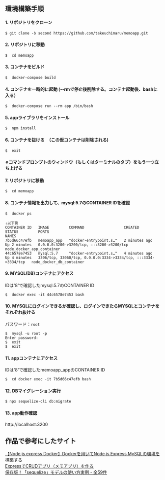 ## 環境構築手順
#### 1. リポジトリをクローン
```shell
$ git clone -b second https://github.com/takeuchimaru/memoapp.git
```

#### 2. リポジトリに移動
```shell
$  cd memoapp
```

#### 3. コンテナをビルド
```shell
$  docker-compose build
```

#### 4. コンテナを一時的に起動 (--rmで停止後削除する。コンテナ起動後、bashに入る）
```shell
$  docker-compose run --rm app /bin/bash
```

#### 5. appライブラリをインストール
```shell
$  npm install
```

#### 6. コンテナを抜ける　（この仮コンテナは削除される)
```shell
$  exit
```

#### ※コマンドプロンプトのウィンドウ（もしくはターミナルのタブ）をもう一つ立ち上げる
#### 7. リポジトリに移動
```shell
$  cd memoapp
```

#### 8. コンテナ情報を出力して、mysql:5.7のCONTAINER IDを確認
```shell
$  docker ps

↓以下例
CONTAINER ID   IMAGE         COMMAND                  CREATED         STATUS         PORTS                                                            NAMES
7b5d66c47efb   memoapp_app   "docker-entrypoint.s…"   2 minutes ago   Up 2 minutes   0.0.0.0:3200->3200/tcp, :::3200->3200/tcp                        node_docker_app_container
44c6578e7453   mysql:5.7     "docker-entrypoint.s…"   4 minutes ago   Up 4 minutes   3306/tcp, 33060/tcp, 0.0.0.0:3334->3334/tcp, :::3334->3334/tcp   node_docker_db_container
```

#### 9. MYSQL(DB)コンテナにアクセス
IDは'8'で確認したmysql:5.7のCONTAINER ID
```shell
$  docker exec -it 44c6578e7453 bash
```

#### 10. MYSQLにログインできるか確認し、ログインできたらMYSQLとコンテナをそれぞれ抜ける
パスワード：`root`
```shell
$  mysql -u root -p
Enter password: 
$  exit
$  exit
```

#### 11. appコンテナにアクセス
IDは'8'で確認したmemoapp_appのCONTAINER ID
```shell
$  cd docker exec -it 7b5d66c47efb bash 
```

#### 12. DBマイグレーション実行
```shell
$ npx sequelize-cli db:migrate
```

#### 13. app動作確認
http://localhost:3200


## 作品で参考にしたサイト
[【Node.js express Docker】Dockerを用いてNode.js Express MySQLの環境を構築する](https://qiita.com/sho_U/items/52e221877a271146ce84)<br>
[ExpressでCRUDアプリ（メモアプリ）を作る](https://qiita.com/yuikoAkiyoshi/items/8e557e3d8b2701d7a2f3)<br>
[保存版！「sequelize」モデルの使い方実例・全59件](https://blog.capilano-fw.com/?p=5582)<br>
